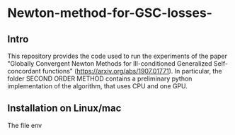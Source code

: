 # Newton-method-for-GSC-losses-

## Intro

This repository provides the code used to run the experiments of the paper "Globally Convergent Newton Methods for Ill-conditioned Generalized Self-concordant functions" (https://arxiv.org/abs/1907.01771). In particular, the folder SECOND ORDER METHOD contains a preliminary python implementation of the algorithm, that uses CPU and one GPU.

## Installation on Linux/mac

The file env

